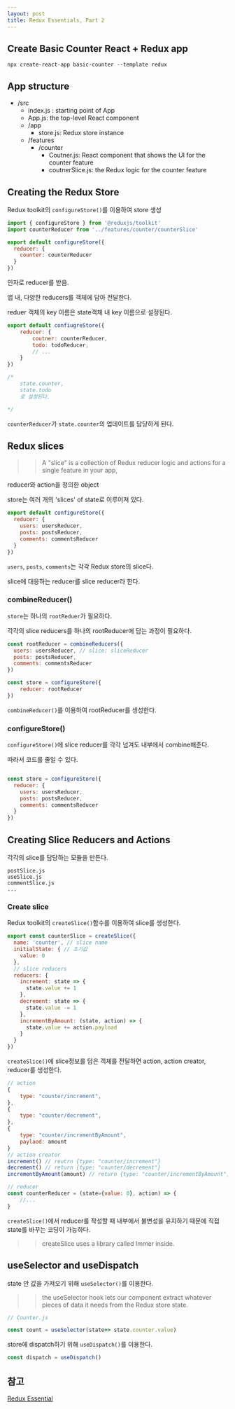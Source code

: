 ```yaml
---
layout: post 
title: Redux Essentials, Part 2
---
```


## Create Basic Counter React + Redux app

```shell
npx create-react-app basic-counter --template redux
```

## App structure

- /src
  - index.js : starting point of App
  - App.js: the top-level React component
  - /app
    - store.js: Redux store instance
  - /features
    - /counter
      - Coutner.js: React component that shows the UI for the counter feature
      - coutnerSlice.js: the Redux logic for the counter feature

## Creating the Redux Store

Redux toolkit의 `configureStore()`를 이용하여 store 생성

```jsx
import { configureStore } from '@reduxjs/toolkit'
import counterReducer from '../features/counter/counterSlice'

export default configureStore({
  reducer: {
    counter: counterReducer
  }
})
```

인자로 reducer를 받음.

앱 내, 다양한 reducers를 객체에 담아 전달한다.

reduer 객체의 key 이름은 state객체 내 key 이름으로 설정된다.

```jsx
export default confiugreStore({
    reducer: {
        coutner: counterReducer, 
        todo: todoReducer,
        // ...
    }
})

/*
    state.counter,
    state.todo 
    로 설정된다.

*/
```

`counterReducer`가 `state.counter`의 업데이트를 담당하게 된다.

## Redux slices

>> A "slice" is a collection of Redux reducer logic and actions for a single feature in your app,

reducer와 action을 정의한 object

store는 여러 개의 'slices' of state로 이루어져 있다.

```jsx
export default configureStore({
  reducer: {
    users: usersReducer,
    posts: postsReducer,
    comments: commentsReducer
  }
})
```

`users`, `posts`, `comments`는 각각 Redux store의 slice다.

slice에 대응하는 reducer를 slice reducer라 한다.

### combineReducer()

`store`는 하나의 `rootReduer`가 필요하다.

각각의 slice reducers를 하나의 rootReducer에 담는 과정이 필요하다.

```jsx
const rootReducer = combineReducers({
  users: usersReducer, // slice: sliceReducer
  posts: postsReducer,
  comments: commentsReducer
})

const store = configureStore({
    reducer: rootReducer
})
```

`combineReducer()`를 이용하여 rootReducer를 생성한다.

### configureStore()

`configureStore()`에 slice reducer를 각각 넘겨도 내부에서 combine해준다.

따라서 코드를 줄일 수 있다.

```jsx

const store = configureStore({
  reducer: {
    users: usersReducer,
    posts: postsReducer,
    comments: commentsReducer
  }
})

```

## Creating Slice Reducers and Actions

각각의 slice를 담당하는 모듈을 만든다.

```shell
postSlice.js
useSlice.js
commentSlice.js
...
```

### Create slice

Redux toolkit의 `createSlice()`함수를 이용하여 slice를 생성한다.

```jsx
export const counterSlice = createSlice({
  name: 'counter', // slice name
  initialState: { // 초기값
    value: 0
  },
  // slice reducers
  reducers: {
    increment: state => {
      state.value += 1
    },
    decrement: state => {
      state.value -= 1
    },
    incrementByAmount: (state, action) => {
      state.value += action.payload
    }
  }
})
```

`createSlice()`에 slice정보를 담은 객체를 전달하면 action, action creator, reducer를 생성한다.

```jsx
// action
{
    type: "counter/increment",
},
{
    type: "counter/decrement",
},
{
    type: "counter/incrementByAmount",
    paylaod: amount
}
// action creator
increment() // reutrn {type: "counter/increment"}
decrement() // return {type: "counter/decrement"}
incrementByAmount(amount) // return {type: "counter/incrementByAmount", paylaod: amount}

// reducer
const counterReducer = (state={value: 0}, action) => {
    //...
}
```

`createSlice()`에서 reducer를 작성할 때 내부에서 불변성을 유지하기 때문에 직접 state를 바꾸는 코딩이 가능하다.

>> createSlice uses a library called Immer inside.

## useSelector and useDispatch

state 안 값을 가져오기 위해 `useSelector()`를 이용한다.

>> the useSelector hook lets our component extract whatever pieces of data it needs from the Redux store state.

```jsx
// Counter.js

const count = useSelector(state=> state.counter.value)
```

store에 dispatch하기 위해 `useDispatch()`를 이용한다.

```jsx
const dispatch = useDispatch()
```

## 참고

[Redux Essential](https://ko.redux.js.org/tutorials/essentials/part-2-app-structure)